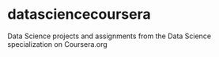# datasciencecoursera
Data Science projects and assignments from the Data Science specialization on Coursera.org
